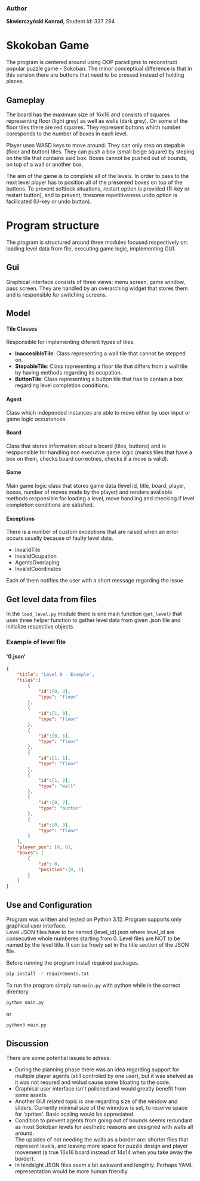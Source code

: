 ### Author
**Skwierczyński Konrad**,
Student id: 337 284

# Skokoban Game
The program is centered around using OOP paradigms to reconstruct popular puzzle game - Sokoban. The minor conceptiual difference is that in this version there are buttons that need to be pressed instead of holding places.

## Gameplay
The board has the maximum size of 16x16 and consists of squares representing floor (light grey) as well as walls (dark grey). On some of the floor tiles there are red squares. They represent buttons which number coresponds to the number of boxes in each level. 

Player uses WASD keys to move around. They can only step on stepable (floor and button) tiles. They can push a box (small beige square) by steping on the tile that contains said box. Boxes cannot be pushed out of bounds, on top of a wall or another box.  

The aim of the game is to complete all of the levels. In order to pass to the next level player has to position all of the presented boxes on top of the buttons. To prevent softlock situations, restart option is provided (R-key or restart button), and to prevent, tiresome repetitiveness undo option is facilicated (U-key or undo button).

# Program structure
The program is structured around three modules focused respectively on: loading level data from file, executing game logic, implementing GUI.

## Gui

Graphical interface consists of three views: menu screen, game window, pass screen. They are handled by an overarching widget that stores them and is responsible for switching screens.

## Model

#### Tile Classes
Responsible for implementing diferent types of tiles.

- **InaccesibleTile**:
Class representing a wall tile that cannot be stepped on.
- **StepableTile**:
Class rapresenting a floor tile that differs from a wall tile by having methods regarding its ocupation.
- **ButtonTile**:
Class representing a button tile that has to contain a box regarding level completion conditions.

#### Agent
Class which independed instances are able to move either by user input or game logic occuriences.

#### Board
Class that stores information about a board (tiles, buttons) and is respponsible for handling non executive game logic (marks tiles that have a box on them, checks board correctnes, checks if a move is valid).

#### Game
Main game logic class that stores game data (level id, title, board, player, boxes, number of moves made by the player) and renders avaliable methods responsible for loading a level, move handling and checking if level completion conditions are satisfied.

#### Exceptions
There is a number of custom exceptions that are raised when an error occurs usually because of faulty level data.
- InvalidTile
- InvalidOcupation
- AgentsOverlaping 
- InvalidCoordinates   

Each of them notifies the user with a short message regarding the issue.

## Get level data from files
In the `load_level.py` module there is one main function (`get_level`) that uses three helper function to gather level data from given .json file and initialize respective objects.

### Example of level file
#### '0.json'
``` JSON
{
    "title": "Level 0 - Example",
    "tiles":[
        {
            "id":[0, 0],
            "type": "floor"
        },
        {
            "id":[1, 0],
            "type": "floor"
        },
        {
            "id":[0, 1],
            "type": "floor"
        },
        {
            "id":[1, 1],
            "type": "floor"
        },
        {
            "id":[1, 2],
            "type": "wall"
        },
        {
            "id":[0, 2],
            "type": "button"
        },
        {
            "id":[0, 3],
            "type": "floor"
        }
    ],
    "player_pos": [0, 0],
    "boxes": [
        {
            "id": 0,
            "position":[0, 1]
        }
    ]
}
```


## Use and Configuration
Program was written and tested on Python 3.12. 
Program supports only graphical user interface.  
Level JSON files have to be named {level_id}.json where level_id are consecutive whole numberes starting from 0. Level files are NOT to be named by the level title. It can be freely set in the title section of the JSON file.

Before running the program install required packages.
```sh
pip install -r requirements.txt
```

To run the program simply run `main.py` with python while in the correct directory.
```sh
python main.py
```
or
```sh
python3 main.py
```

## Discussion
There are some potential issues to adress.  
- During the planning phase there was an idea regarding  support for multiple player agents (still controled by one user), but it was shelved as it was not requred and wolud cause some bloating to the code.
- Graphical user interface isn't polished and would greatly benefit from some assets.
- Another GUI related topic is one regarding size of the window and sliders. Currently minimal size of the winndow is set, to reserve space for 'sprites'. Basic scaling would be appreciated.
- Condition to prevent agents from going out of bounds seems redundant as most Sokoban levels for aesthetic reasons are designed with walls all around.   
The upsides of not needing the walls as a border are: shorter files that represent levels, and leaving more space for puzzle design and player movement (a true 16x16 board instead of 14x14 when you take away the border).
- In hindsight JSON files seem a bit awkward and lengthly. Perhaps YAML representation would be more human friendly
